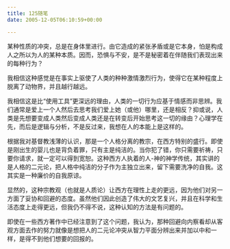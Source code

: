 ```yaml
---
title: 125随笔
date: 2005-12-05T06:10:59+00:00

---
```

某种性质的冲突，总是在身体里进行。由它造成的紧张矛盾或是它本身，怕是构成人之所以为人的某种本质。因而，恐惧与不安，是不是秘密着在伴随我们表现出来的每种行为？

我相信这种感觉是在事实上驱使了人类的种种激情激烈行为，使得它在某种程度上脱离了动物界，并且越行越远。

我相信这是比“使用工具”更深远的理由，人类的一切行为应基于情感而非思辨。我们通常是爱上一个人然后去思考我们爱上她（或他）哪里，还是相反？抑或说，人类是先想要变成人类然后变成人类还是在转变后开始思考这一切的缘由？心理学在先，而后是逻辑与分析，不是反过来，我想在人的本能上是这样的。

根据我对基督教浅薄的认识，那是一个人格分离的教宗，在西方特别的盛行。即使是刚出生的婴儿也是背负着罪，只有主是纯洁的。当你犯了错，你只需要祈祷，只要你请求，就一定可以得到宽恕。这种西方人执着的人-神的神学传统，其实讲的是人格的二元论，把人格中纯洁的分子作为主独立出来，留下需要洗净的自我。这其实是一种廉价的自我原谅。

显然的，这种宗教观（也就是人质论）让西方在理性上走的更远，因为他们对另一方面了妥协和回避的态度。虽然他们因此创造了伟大的文艺复兴，并且在科学和生活态度上走得更远，但我仍不得不说，这种认知的方法是有问题的。

即使在一些西方著作中已经注意到了这个问题，我认为，那种回避向内察看却从客观方面去作的努力就像是想把人的二元论冲突从智力平面分辨出来并加以中和一样，是得不到他们想要的回报的。
